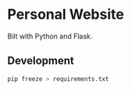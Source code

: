 # Personal Website

Bilt with Python and Flask.

## Development

```sh
pip freeze > requirements.txt
```
